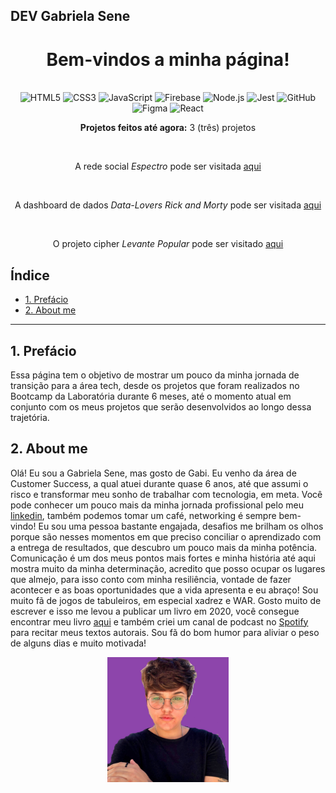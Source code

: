 ## DEV Gabriela Sene

<div align="center">

  # Bem-vindos a minha página!
  
  <br>

  <img src="https://cdn.jsdelivr.net/gh/devicons/devicon/icons/html5/html5-original.svg" alt="HTML5" style="height: 40px;"/>
  <img src="https://cdn.jsdelivr.net/gh/devicons/devicon/icons/css3/css3-original.svg" alt="CSS3" style="height: 40px;"/>
  <img src="https://cdn.jsdelivr.net/gh/devicons/devicon/icons/javascript/javascript-original.svg" alt="JavaScript" style="height: 40px;"/>
  <img src="https://cdn.jsdelivr.net/gh/devicons/devicon/icons/firebase/firebase-plain.svg" alt="Firebase" style="height: 40px;"/>
  <img src="https://cdn.jsdelivr.net/gh/devicons/devicon/icons/nodejs/nodejs-plain.svg" alt="Node.js" style="height: 40px;"/>
  <img src="https://cdn.jsdelivr.net/gh/devicons/devicon/icons/jest/jest-plain.svg" alt="Jest" style="height: 40px;"/> 
  <img src="https://cdn.jsdelivr.net/gh/devicons/devicon/icons/github/github-original.svg" alt="GitHub" style="height: 40px;"/> 
  <img src="https://cdn.jsdelivr.net/gh/devicons/devicon/icons/figma/figma-original.svg" alt="Figma" style="height: 40px;"/>
  <img src="https://cdn.jsdelivr.net/npm/simple-icons@7.19.0/icons/react.svg" alt="React" style="height: 40px;"/>

  <br>

  **Projetos feitos até agora:** 3 (três) projetos

  <br>
    
  A rede social *Espectro* pode ser visitada [aqui](https://devgabrielasene.github.io/espectro/)

  <br>

  A dashboard de dados *Data-Lovers Rick and Morty* pode ser visitada [aqui](https://devgabrielasene.github.io/data-lovers/)

  <br>

  O projeto cipher *Levante Popular* pode ser visitado [aqui](https://devgabrielasene.github.io/cipher-gabriela/)
</div>

## Índice

* [1. Prefácio](#1-prefácio)
* [2. About me](#2-about-me)
***

## 1. Prefácio
Essa página tem o objetivo de mostrar um pouco da minha jornada de transição para a área tech, desde os projetos que foram realizados no Bootcamp da Laboratória durante 6 meses, até o momento atual em conjunto com os meus projetos que serão desenvolvidos ao longo dessa trajetória.

## 2. About me

Olá! Eu sou a Gabriela Sene, mas gosto de Gabi. Eu venho da área de Customer Success, a qual atuei durante quase 6 anos, até que assumi o risco e transformar meu sonho de trabalhar com tecnologia, em meta. Você pode conhecer um pouco mais da minha jornada profissional pelo meu [linkedin](https://www.linkedin.com/in/gabriela-sene/), também podemos tomar um café, networking é sempre bem-vindo! Eu sou uma pessoa bastante engajada, desafios me brilham os olhos porque são nesses momentos em que preciso conciliar o aprendizado com a entrega de resultados, que descubro um pouco mais da minha potência. Comunicação é um dos meus pontos mais fortes e minha história até aqui mostra muito da minha determinação, acredito que posso ocupar os lugares que almejo, para isso conto com minha resiliência, vontade de fazer acontecer e as boas oportunidades que a vida apresenta e eu abraço! Sou muito fã de jogos de tabuleiros, em especial xadrez e WAR. Gosto muito de escrever e isso me levou a publicar um livro em 2020, você consegue encontrar meu livro [aqui](https://www.editoragataria.com.br/minhas-aguas-tambem-sao-nossas-de-gabriela-sene/p) e também criei um canal de podcast no [Spotify](https://open.spotify.com/show/4lvalSvVRUfH0o2MzssdjB) para recitar meus textos autorais. Sou fã do bom humor para aliviar o peso de alguns dias e muito motivada! 


<div align='center'>
  <img alt="icon" src='src/imagens/gabiperfil.jpeg' style='height: 200px;' class='icon'><br/><br/>
</div>



